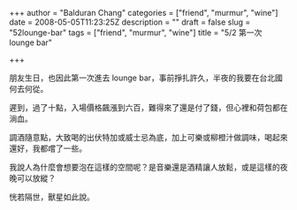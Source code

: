 +++
author = "Balduran Chang"
categories = ["friend", "murmur", "wine"]
date = 2008-05-05T11:23:25Z
description = ""
draft = false
slug = "52lounge-bar"
tags = ["friend", "murmur", "wine"]
title = "5/2 第一次 lounge bar"

+++


朋友生日，也因此第一次進去 lounge bar，事前掙扎許久，半夜的我要在台北國何去何從。

遲到，過了十點，入場價格飆漲到六百，難得來了還是付了錢，但心裡和荷包都在淌血。

調酒隨意點，大致喝的出伏特加或威士忌為底，加上可樂或柳橙汁做調味，喝起來還好，我都嚐了一些。

我說人為什麼會想要泡在這樣的空間呢？是音樂還是酒精讓人放鬆，或是這樣的夜晚可以放縱？

恍若隔世，獸星如此說。

